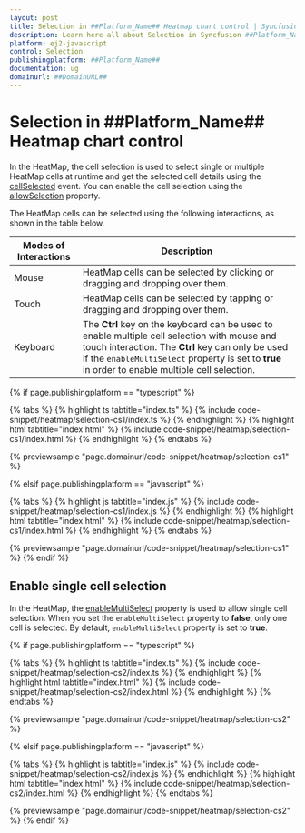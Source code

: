 ```yaml
---
layout: post
title: Selection in ##Platform_Name## Heatmap chart control | Syncfusion
description: Learn here all about Selection in Syncfusion ##Platform_Name## Heatmap chart control of Syncfusion Essential JS 2 and more.
platform: ej2-javascript
control: Selection 
publishingplatform: ##Platform_Name##
documentation: ug
domainurl: ##DomainURL##
---
```


# Selection in ##Platform_Name## Heatmap chart control

In the HeatMap, the cell selection is used to select single or multiple HeatMap cells at runtime and get the selected cell details using the [cellSelected](../api/heatmap/#cellselected) event. You can enable the cell selection using the [allowSelection](../api/heatmap/#allowselection) property.

The HeatMap cells can be selected using the following interactions, as shown in the table below.

|   Modes of Interactions |   Description                                                                                                      |
|------------------------ | -------------------------------------------------------------------------------------------------------------------|
|   Mouse                 |  HeatMap cells can be selected by clicking or dragging and dropping over them.                                     |
|   Touch                 |  HeatMap cells can be selected by tapping or dragging and dropping over them.                                      |
|   Keyboard              |  The **Ctrl** key on the keyboard can be used to enable multiple cell selection with mouse and touch interaction. The **Ctrl** key can only be used if the `enableMultiSelect` property is set to **true** in order to enable multiple cell selection.                                                                                                                                     |

{% if page.publishingplatform == "typescript" %}

{% tabs %}
{% highlight ts tabtitle="index.ts" %}
{% include code-snippet/heatmap/selection-cs1/index.ts %}
{% endhighlight %}
{% highlight html tabtitle="index.html" %}
{% include code-snippet/heatmap/selection-cs1/index.html %}
{% endhighlight %}
{% endtabs %}
        
{% previewsample "page.domainurl/code-snippet/heatmap/selection-cs1" %}

{% elsif page.publishingplatform == "javascript" %}

{% tabs %}
{% highlight js tabtitle="index.js" %}
{% include code-snippet/heatmap/selection-cs1/index.js %}
{% endhighlight %}
{% highlight html tabtitle="index.html" %}
{% include code-snippet/heatmap/selection-cs1/index.html %}
{% endhighlight %}
{% endtabs %}

{% previewsample "page.domainurl/code-snippet/heatmap/selection-cs1" %}
{% endif %}

## Enable single cell selection

In the HeatMap, the [enableMultiSelect](../api/heatmap/#enablemultiselect) property is used to allow single cell selection. When you set the `enableMultiSelect` property to **false**, only one cell is selected. By default, `enableMultiSelect` property is set to **true**.

{% if page.publishingplatform == "typescript" %}

 {% tabs %}
{% highlight ts tabtitle="index.ts" %}
{% include code-snippet/heatmap/selection-cs2/index.ts %}
{% endhighlight %}
{% highlight html tabtitle="index.html" %}
{% include code-snippet/heatmap/selection-cs2/index.html %}
{% endhighlight %}
{% endtabs %}
        
{% previewsample "page.domainurl/code-snippet/heatmap/selection-cs2" %}

{% elsif page.publishingplatform == "javascript" %}

{% tabs %}
{% highlight js tabtitle="index.js" %}
{% include code-snippet/heatmap/selection-cs2/index.js %}
{% endhighlight %}
{% highlight html tabtitle="index.html" %}
{% include code-snippet/heatmap/selection-cs2/index.html %}
{% endhighlight %}
{% endtabs %}

{% previewsample "page.domainurl/code-snippet/heatmap/selection-cs2" %}
{% endif %}